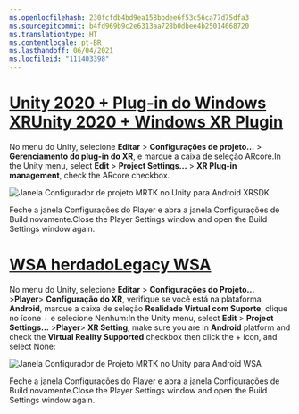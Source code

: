 ```yaml
---
ms.openlocfilehash: 230fcfdb4bd9ea158bbdee6f53c56ca77d75dfa3
ms.sourcegitcommit: b4fd969b9c2e6313aa728b0dbee4b25014668720
ms.translationtype: HT
ms.contentlocale: pt-BR
ms.lasthandoff: 06/04/2021
ms.locfileid: "111403398"
---
```

# <a name="unity-2020--windows-xr-plugin"></a>[<span data-ttu-id="9c94a-101">Unity 2020 + Plug-in do Windows XR</span><span class="sxs-lookup"><span data-stu-id="9c94a-101">Unity 2020 + Windows XR Plugin</span></span>](#tab/winxr)

<span data-ttu-id="9c94a-102">No menu do Unity, selecione **Editar** > **Configurações de projeto...**  > **Gerenciamento do plug-in do XR**, e marque a caixa de seleção ARcore.</span><span class="sxs-lookup"><span data-stu-id="9c94a-102">In the Unity menu, select **Edit** > **Project Settings...** > **XR Plug-in management**, check the ARcore checkbox.</span></span>

![Janela Configurador de projeto MRTK no Unity para Android XRSDK](../images/mr-learning-asa/asa-05-section3-step1-2-1-XRSDK-android.png)

<span data-ttu-id="9c94a-104">Feche a janela Configurações do Player e abra a janela Configurações de Build novamente.</span><span class="sxs-lookup"><span data-stu-id="9c94a-104">Close the Player Settings window and open the Build Settings window again.</span></span>

# <a name="legacy-wsa"></a>[<span data-ttu-id="9c94a-105">WSA herdado</span><span class="sxs-lookup"><span data-stu-id="9c94a-105">Legacy WSA</span></span>](#tab/wsa)

<span data-ttu-id="9c94a-106">No menu do Unity, selecione **Editar** > **Configurações do Projeto...**  >**Player**> **Configuração do XR**, verifique se você está na plataforma **Android**, marque a caixa de seleção **Realidade Virtual com Suporte**, clique no ícone + e selecione Nenhum:</span><span class="sxs-lookup"><span data-stu-id="9c94a-106">In the Unity menu, select **Edit** > **Project Settings...** >**Player**> **XR Setting**, make sure you are in **Android** platform and check the **Virtual Reality Supported** checkbox then click the + icon, and select None:</span></span>

![Janela Configurador de Projeto MRTK no Unity para Android WSA](../images/mr-learning-asa/asa-05-section3-step1-2-1-Legacy.PNG)

<span data-ttu-id="9c94a-108">Feche a janela Configurações do Player e abra a janela Configurações de Build novamente.</span><span class="sxs-lookup"><span data-stu-id="9c94a-108">Close the Player Settings window and open the Build Settings window again.</span></span>
